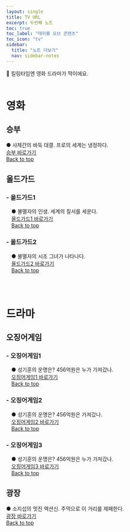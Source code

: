 ```yaml
---
layout: single
title: TV URL
excerpt: 두번째 노트
toc: true
toc_label: "테이블 오브 콘텐츠"
toc_icon: "tv"
sidebar:
  title: "노트 더보기"
  nav: sidebar-notes
---
```


🎥 킬링타임엔 영화 드라마가 딱이에요.
<br><br>
# 영화
## 승부
● 사제간의 바둑 대결. 프로의 세계는 냉정하다.<br><a href="https://tvwiki22.com/movie/26405/406554139" class="btn btn--info">승부 바로가기</a>
<br>
<a href="#" class="btn btn--success">Back to top</a>
<br>

## 올드가드
### - 올드가드1
&emsp;● 불멸자의 인생. 세계의 질서를 세운다.<br>&emsp;<a href="https://tvwiki22.com/movie/8295" class="btn btn--info">올드가드1 바로가기</a>
<br>
&emsp;<a href="#" class="btn btn--success">Back to top</a>
<br>

### - 올드가드2
&emsp;● 불멸자의 시조 그녀가 나타나다.<br>&emsp;<a href="https://tvwiki22.com/movie/28111" class="btn btn--info">올드가드2 바로가기</a>
<br>
&emsp;<a href="#" class="btn btn--success">Back to top</a>
<br>

<br><br>
# 드라마
## 오징어게임
### - 오징어게임1
&emsp;● 성기훈의 운명은? 456억원은 누가 가져갔나.<br>&emsp;<a href="https://tvwiki22.com/old_drama/1579" class="btn btn--info">오징어게임1 바로가기</a>
<br>
&emsp;<a href="#" class="btn btn--success">Back to top</a>
<br>

### - 오징어게임2
&emsp;● 성기훈의 운명은? 456억원은 가져갔나.<br>&emsp;<a href="https://tvwiki22.com/drama/1802" class="btn btn--info">오징어게임2 바로가기</a>
<br>
&emsp;<a href="#" class="btn btn--success">Back to top</a>
<br>

### - 오징어게임3
&emsp;● 성기훈의 운명은? 456억원은 누가 가져갔나.<br>&emsp;<a href="https://tvwiki22.com/drama/4966" class="btn btn--info">오징어게임3 바로가기</a>
<br>
&emsp;<a href="#" class="btn btn--success">Back to top</a>
<br>

## 광장
● 소지섭의 멋진 액션신. 주먹으로 이 거리를 제패한다.<br><a href="https://tvwiki22.com/drama/4644/406539907" class="btn btn--info">광장 바로가기</a>
<br>
<a href="#" class="btn btn--success">Back to top</a>
<br>
